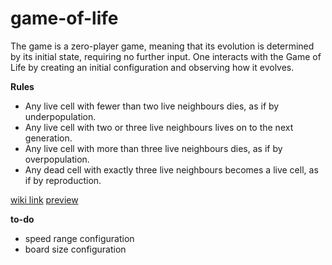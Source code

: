 # game-of-life

The game is a zero-player game, meaning that its evolution is determined by its initial state,
requiring no further input. One interacts with the Game of Life by creating an initial configuration and observing how it evolves.

**Rules**

* Any live cell with fewer than two live neighbours dies, as if by underpopulation.
* Any live cell with two or three live neighbours lives on to the next generation.
* Any live cell with more than three live neighbours dies, as if by overpopulation.
* Any dead cell with exactly three live neighbours becomes a live cell, as if by reproduction.

[wiki link](https://en.wikipedia.org/wiki/Conway%27s_Game_of_Life)
[preview](https://game-of-life-sk.herokuapp.com/)

**to-do**
* speed range configuration
* board size configuration
